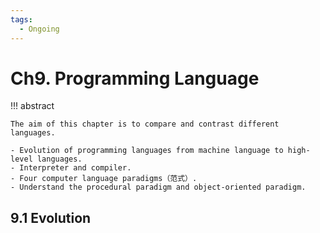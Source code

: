 ```yaml
---
tags:
  - Ongoing
---
```


# Ch9. Programming Language

<!-- prettier-ignore-start -->
!!! abstract
    
    The aim of this chapter is to compare and contrast different languages.

    - Evolution of programming languages from machine language to high-level languages.
    - Interpreter and compiler.
    - Four computer language paradigms（范式）.
    - Understand the procedural paradigm and object-oriented paradigm.
<!-- prettier-ignore-end -->

## 9.1 Evolution